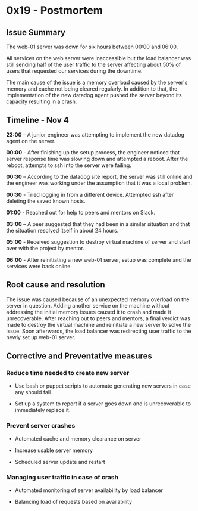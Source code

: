 # 0x19 - Postmortem

## Issue Summary

The web-01 server was down for six hours between 00:00 and 06:00.

All services on the web server were inaccessible but the load balancer was still sending half of the user traffic to the server affecting about 50% of users that requested our services during the downtime.

The main cause of the issue is a memory overload caused by the server's memory and cache not being cleared regularly. In addition to that, the implementation of the new datadog agent pushed the server beyond its capacity resulting in a crash.

## Timeline - Nov 4

**23:00** – A junior engineer was attempting to implement the new datadog agent on the server.

**00:00** - After finishing up the setup process, the engineer noticed that server response time was slowing down and attempted a reboot. After the reboot, attempts to ssh into the server were failing.

**00:30** – According to the datadog site report, the server was still online and the engineer was working under the assumption that it was a local problem. 

**00:30** - Tried logging in from a different device. Attempted ssh after deleting the saved known hosts.

**01:00** - Reached out for help to peers and mentors on Slack.

**03:00** – A peer suggested that they had been in a similar situation and that the situation resolved itself in about 24 hours.

**05:00** - Received suggestion to destroy virtual machine of server and start over with the project by mentor.

**06:00** - After reinitiating a new web-01 server, setup was complete and the services were back online.

## Root cause and resolution

The issue was caused because of an unexpected memory overload on the server in question. Adding another service on the machine without addressing the initial memory issues caused it to crash and made it unrecoverable. After reaching out to peers and mentors, a final verdict was made to destroy the virtual machine and reinitiate a new server to solve the issue. Soon afterwards, the load balancer was redirecting user traffic to the newly set up web-01 server.

## Corrective and Preventative measures

### Reduce time needed to create new server

 * Use bash or puppet scripts to automate generating new servers in case any should fail

 * Set up a system to report if a server goes down and is unrecoverable to immediately replace it.

### Prevent server crashes

 * Automated cache and memory clearance on server

 * Increase usable server memory

 * Scheduled server update and restart

### Managing user traffic in case of crash

 * Automated monitoring of server availability by load balancer

 * Balancing load of requests based on availability
